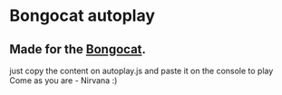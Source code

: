 # Bongocat autoplay

## Made for the [Bongocat](https://bongo.cat/).

just copy the content on autoplay.js and paste it on the console to play Come as you are - Nirvana :)
